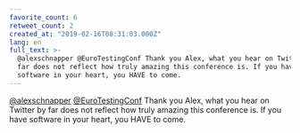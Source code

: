 ```yaml
---
favorite_count: 6
retweet_count: 2
created_at: "2019-02-16T08:31:03.000Z"
lang: en
full_text: >-
  @alexschnapper @EuroTestingConf Thank you Alex, what you hear on Twitter by
  far does not reflect how truly amazing this conference is. If you have
  software in your heart, you HAVE to come.
---
```


[@alexschnapper](https://twitter.com/alexschnapper)
[@EuroTestingConf](https://twitter.com/EuroTestingConf) Thank you Alex, what you
hear on Twitter by far does not reflect how truly amazing this conference is. If
you have software in your heart, you HAVE to come.
